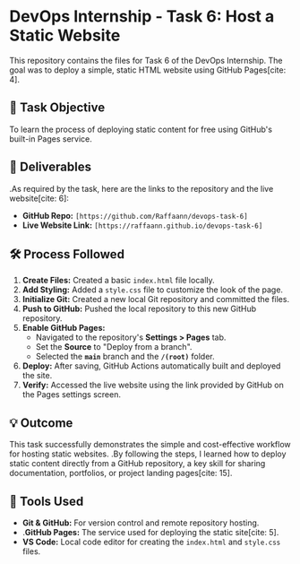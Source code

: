 # DevOps Internship - Task 6: Host a Static Website

This repository contains the files for Task 6 of the DevOps Internship. The goal was to deploy a simple, static HTML website using GitHub Pages[cite: 4].

## 🎯 Task Objective

To learn the process of deploying static content for free using GitHub's built-in Pages service.

## 🚀 Deliverables

.As required by the task, here are the links to the repository and the live website[cite: 6]:

- **GitHub Repo:** `[https://github.com/Raffaann/devops-task-6]`
- **Live Website Link:** `[https://raffaann.github.io/devops-task-6]`

## 🛠️ Process Followed

1.  **Create Files:** Created a basic `index.html` file locally.
2.  **Add Styling:** Added a `style.css` file to customize the look of the page.
3.  **Initialize Git:** Created a new local Git repository and committed the files.
4.  **Push to GitHub:** Pushed the local repository to this new GitHub repository.
5.  **Enable GitHub Pages:**
    * Navigated to the repository's **Settings > Pages** tab.
    * Set the **Source** to "Deploy from a branch".
    * Selected the **`main`** branch and the **`/(root)`** folder.
6.  **Deploy:** After saving, GitHub Actions automatically built and deployed the site.
7.  **Verify:** Accessed the live website using the link provided by GitHub on the Pages settings screen.

## 💡 Outcome

This task successfully demonstrates the simple and cost-effective workflow for hosting static websites. .By following the steps, I learned how to deploy static content directly from a GitHub repository, a key skill for sharing documentation, portfolios, or project landing pages[cite: 15].

## 🔧 Tools Used

* **Git & GitHub:** For version control and remote repository hosting.
* .**GitHub Pages:** The service used for deploying the static site[cite: 5].
* **VS Code:** Local code editor for creating the `index.html` and `style.css` files.

